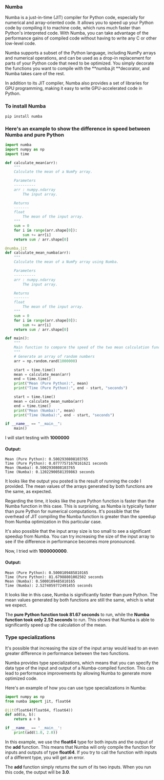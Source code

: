 ### Numba
Numba is a just-in-time (JIT) compiler for Python code, especially for numerical and array-oriented code. It allows you to speed up your Python code by compiling it to machine code, which runs much faster than Python's interpreted code. With Numba, you can take advantage of the performance gains of compiled code without having to write any C or other low-level code.

Numba supports a subset of the Python language, including NumPy arrays and numerical operations, and can be used as a drop-in replacement for parts of your Python code that need to be optimized. You simply decorate the functions you want to compile with the **numba.jit **decorator, and Numba takes care of the rest.

In addition to its JIT compiler, Numba also provides a set of libraries for GPU programming, making it easy to write GPU-accelerated code in Python.

### To install Numba
```shell
pip install numba
```
### Here's an example to show the difference in speed between Numba and pure Python
```python
import numba
import numpy as np
import time

def calculate_mean(arr):
    """
    Calculate the mean of a NumPy array.

    Parameters
    ----------
    arr : numpy.ndarray
        The input array.

    Returns
    -------
    float
        The mean of the input array.
    """
    sum = 0
    for i in range(arr.shape[0]):
        sum += arr[i]
    return sum / arr.shape[0]

@numba.jit
def calculate_mean_numba(arr):
    """
    Calculate the mean of a NumPy array using Numba.

    Parameters
    ----------
    arr : numpy.ndarray
        The input array.

    Returns
    -------
    float
        The mean of the input array.
    """
    sum = 0
    for i in range(arr.shape[0]):
        sum += arr[i]
    return sum / arr.shape[0]

def main():
    """
    Main function to compare the speed of the two mean calculation functions.
    """
    # Generate an array of random numbers
    arr = np.random.rand(1000000)

    start = time.time()
    mean = calculate_mean(arr)
    end = time.time()
    print("Mean (Pure Python):", mean)
    print("Time (Pure Python):", end - start, "seconds")

    start = time.time()
    mean = calculate_mean_numba(arr)
    end = time.time()
    print("Mean (Numba):", mean)
    print("Time (Numba):", end - start, "seconds")

if __name__ == "__main__":
    main()

```
I will start testing with **1000000**
#### Output:
    Mean (Pure Python): 0.5002930808103765
    Time (Pure Python): 0.07777571678161621 seconds
    Mean (Numba): 0.5002930808103765
    Time (Numba): 0.12022900581359863 seconds

It looks like the output you posted is the result of running the code I provided. The mean values of the arrays generated by both functions are the same, as expected.

Regarding the time, it looks like the pure Python function is faster than the Numba function in this case. This is surprising, as Numba is typically faster than pure Python for numerical computations. It's possible that the overhead of JIT compiling the Numba function is greater than the speedup from Numba optimization in this particular case.

It's also possible that the input array size is too small to see a significant speedup from Numba. You can try increasing the size of the input array to see if the difference in performance becomes more pronounced.

Now, I tried with **1000000000**.
#### Output:
    Mean (Pure Python): 0.5000109485810165
    Time (Pure Python): 81.67988801002502 seconds
    Mean (Numba): 0.5000109485810165
    Time (Numba): 2.5274059772491455 seconds

It looks like in this case, Numba is significantly faster than pure Python. The mean values generated by both functions are still the same, which is what we expect.

The **pure Python function took 81.67 seconds** to run, while the **Numba function took only 2.52 seconds** to run. This shows that Numba is able to significantly speed up the calculation of the mean.

### Type specializations
It's possible that increasing the size of the input array would lead to an even greater difference in performance between the two functions.

Numba provides type specializations, which means that you can specify the data type of the input and output of a Numba-compiled function. This can lead to performance improvements by allowing Numba to generate more optimized code.

Here's an example of how you can use type specializations in Numba:
```python
import numpy as np
from numba import jit, float64

@jit(float64(float64, float64))
def add(a, b):
    return a + b

if __name__ == '__main__':
    print(add(1.0, 2.0))

```
In this example, we use the **float64** type for both inputs and the output of the **add** function. This means that Numba will only compile the function for inputs and outputs of type **float64**. If you try to call the function with inputs of a different type, you will get an error.

The **add** function simply returns the sum of its two inputs. When you run this code, the output will be **3.0**.
